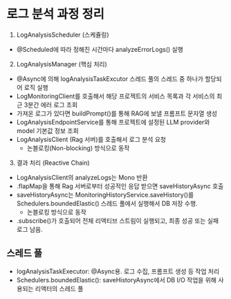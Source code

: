 # 로그 분석 과정 정리

1. LogAnalysisScheduler (스케쥴링)

- @Scheduled에 따라 정해진 시간마다 analyzeErrorLogs() 실행

2. LogAnalysisManager (핵심 처리)

- @Async에 의해 logAnalysisTaskExcutor 스레드 풀의 스레드 중 하나가 할당되어 로직 실행
- LogMonitoringClient를 호출해서 해당 프로젝트의 서비스 목록과 각 서비스의 최근 3분간 에러 로그 조회
- 가져온 로그가 있다면 buildPrompt()를 통해 RAG에 보낼 프롬프트 문자열 생성
- LogAnalysisEndpointService를 통해 프로젝트에 설정된 LLM provider와 model 기본값 정보 조회
- LogAnalysisClient (Rag 서버)를 호출해서 로그 분석 요청
    - 논블로킹(Non-blocking) 방식으로 동작

3. 결과 처리 (Reactive Chain)
- LogAnalysisClient의 analyzeLogs는 Mono 반환
- .flapMap을 통해 Rag 서버로부터 성공적인 응답 받으면 saveHistoryAsync 호출
- saveHistoryAsync는 MonitoringHistoryService.saveHistory()를 Schedulers.boundedElastic() 스레드 풀에서 실행해서 DB 저장 수행. 
    - 논블로킹 방식으로 동작
- .subscribe()가 호출되어 전체 리액티브 스트림이 실행되고, 최종 성공 또는 실패 로그 남음.

## 스레드 풀

- logAnalysisTaskExecutor: @Async용. 로그 수집, 프롬프트 생성 등 작업 처리
- Schedulers.boundedElastic(): saveHistoryAsync에서 DB I/O 작업을 위해 사용되는 리액터의 스레드 풀